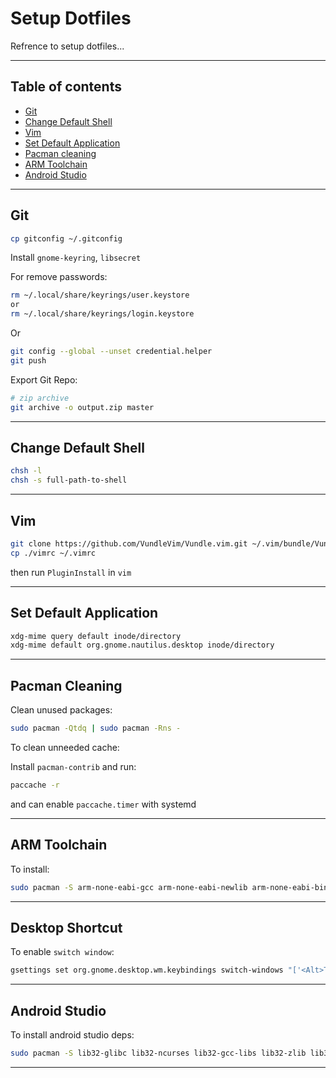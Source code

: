 # Setup Dotfiles

Refrence to setup dotfiles...

---

## Table of contents

- [Git](#git)
- [Change Default Shell](#change-default-shell)
- [Vim](#vim)
- [Set Default Application](#set-default-application)
- [Pacman cleaning](#pacman-cleaning)
- [ARM Toolchain](#arm-toolchain)
- [Android Studio](#android-studio)

---

## Git

```sh
cp gitconfig ~/.gitconfig
```

Install `gnome-keyring`, `libsecret`

For remove passwords:

```sh
rm ~/.local/share/keyrings/user.keystore
or
rm ~/.local/share/keyrings/login.keystore
```

Or

```sh
git config --global --unset credential.helper
git push
```

Export Git Repo:

```sh
# zip archive
git archive -o output.zip master
```

---

## Change Default Shell

```sh
chsh -l
chsh -s full-path-to-shell
```

---

## Vim

```sh
git clone https://github.com/VundleVim/Vundle.vim.git ~/.vim/bundle/Vundle.vim
cp ./vimrc ~/.vimrc
```

then run `PluginInstall` in `vim`

---

## Set Default Application

```sh
xdg-mime query default inode/directory
xdg-mime default org.gnome.nautilus.desktop inode/directory
```

---

## Pacman Cleaning

Clean unused packages:

```sh
sudo pacman -Qtdq | sudo pacman -Rns -
```

To clean unneeded cache:

Install `pacman-contrib` and run:

```sh
paccache -r
```

and can enable `paccache.timer` with systemd

---

## ARM Toolchain

To install:

```sh
sudo pacman -S arm-none-eabi-gcc arm-none-eabi-newlib arm-none-eabi-binutils openocd
```

---

## Desktop Shortcut

To enable `switch window`:

```sh
gsettings set org.gnome.desktop.wm.keybindings switch-windows "['<Alt>Tab']"
```

---

## Android Studio

To install android studio deps:

```sh
sudo pacman -S lib32-glibc lib32-ncurses lib32-gcc-libs lib32-zlib lib32-bzip2
```

---

